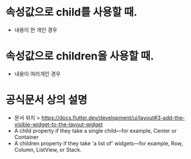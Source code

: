 # 속성값으로 child를 사용할 때.
- 내용이 한 개인 경우

# 속성값으로 children을 사용할 때.
- 내용이 여러개인 경우

# 공식문서 상의 설명
- 문서 위치 > https://docs.flutter.dev/development/ui/layout#3-add-the-visible-widget-to-the-layout-widget
- A child property if they take a single child—for example, Center or Container
- A children property if they take 'a list of' widgets—for example, Row, Column, ListView, or Stack.
